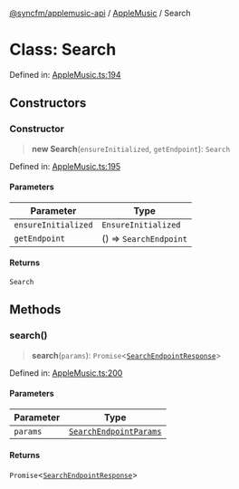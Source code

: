 [@syncfm/applemusic-api](../../../../globals.md) / [AppleMusic](../index.md) / Search

# Class: Search

Defined in: [AppleMusic.ts:194](https://github.com/sync-fm/applemusic-api/blob/9471caba6a6b5bc92263ffc6e5d9c04672ec1f7f/src/AppleMusic.ts#L194)

## Constructors

### Constructor

> **new Search**(`ensureInitialized`, `getEndpoint`): `Search`

Defined in: [AppleMusic.ts:195](https://github.com/sync-fm/applemusic-api/blob/9471caba6a6b5bc92263ffc6e5d9c04672ec1f7f/src/AppleMusic.ts#L195)

#### Parameters

| Parameter | Type |
| ------ | ------ |
| `ensureInitialized` | `EnsureInitialized` |
| `getEndpoint` | () => `SearchEndpoint` |

#### Returns

`Search`

## Methods

### search()

> **search**(`params`): `Promise`\<[`SearchEndpointResponse`](../namespaces/SearchTypes/interfaces/SearchEndpointResponse.md)\>

Defined in: [AppleMusic.ts:200](https://github.com/sync-fm/applemusic-api/blob/9471caba6a6b5bc92263ffc6e5d9c04672ec1f7f/src/AppleMusic.ts#L200)

#### Parameters

| Parameter | Type |
| ------ | ------ |
| `params` | [`SearchEndpointParams`](../namespaces/SearchTypes/interfaces/SearchEndpointParams.md) |

#### Returns

`Promise`\<[`SearchEndpointResponse`](../namespaces/SearchTypes/interfaces/SearchEndpointResponse.md)\>
